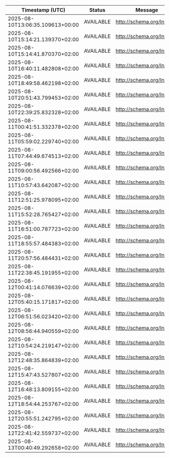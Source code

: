 | Timestamp (UTC) | Status | Message |
|---|---|---|
| 2025-08-10T13:06:35.109613+00:00 | AVAILABLE | http://schema.org/InStock |
| 2025-08-10T15:14:21.139370+02:00 | AVAILABLE | http://schema.org/InStock |
| 2025-08-10T15:14:41.870370+02:00 | AVAILABLE | http://schema.org/InStock |
| 2025-08-10T16:40:11.482808+02:00 | AVAILABLE | http://schema.org/InStock |
| 2025-08-10T18:49:58.462198+02:00 | AVAILABLE | http://schema.org/InStock |
| 2025-08-10T20:51:43.799453+02:00 | AVAILABLE | http://schema.org/InStock |
| 2025-08-10T22:39:25.832328+02:00 | AVAILABLE | http://schema.org/InStock |
| 2025-08-11T00:41:51.332378+02:00 | AVAILABLE | http://schema.org/InStock |
| 2025-08-11T05:59:02.229740+02:00 | AVAILABLE | http://schema.org/InStock |
| 2025-08-11T07:44:49.674513+02:00 | AVAILABLE | http://schema.org/InStock |
| 2025-08-11T09:00:56.492566+02:00 | AVAILABLE | http://schema.org/InStock |
| 2025-08-11T10:57:43.642087+02:00 | AVAILABLE | http://schema.org/InStock |
| 2025-08-11T12:51:25.978095+02:00 | AVAILABLE | http://schema.org/InStock |
| 2025-08-11T15:52:28.765427+02:00 | AVAILABLE | http://schema.org/InStock |
| 2025-08-11T16:51:00.787723+02:00 | AVAILABLE | http://schema.org/InStock |
| 2025-08-11T18:55:57.484383+02:00 | AVAILABLE | http://schema.org/InStock |
| 2025-08-11T20:57:56.484431+02:00 | AVAILABLE | http://schema.org/InStock |
| 2025-08-11T22:38:45.191955+02:00 | AVAILABLE | http://schema.org/InStock |
| 2025-08-12T00:41:14.076639+02:00 | AVAILABLE | http://schema.org/InStock |
| 2025-08-12T05:40:15.171817+02:00 | AVAILABLE | http://schema.org/InStock |
| 2025-08-12T06:51:56.023420+02:00 | AVAILABLE | http://schema.org/InStock |
| 2025-08-12T08:56:44.940559+02:00 | AVAILABLE | http://schema.org/InStock |
| 2025-08-12T10:54:24.219147+02:00 | AVAILABLE | http://schema.org/InStock |
| 2025-08-12T12:48:35.864839+02:00 | AVAILABLE | http://schema.org/InStock |
| 2025-08-12T15:47:43.527807+02:00 | AVAILABLE | http://schema.org/InStock |
| 2025-08-12T16:48:13.809155+02:00 | AVAILABLE | http://schema.org/InStock |
| 2025-08-12T18:54:44.253767+02:00 | AVAILABLE | http://schema.org/InStock |
| 2025-08-12T20:55:51.242795+02:00 | AVAILABLE | http://schema.org/InStock |
| 2025-08-12T22:41:42.559737+02:00 | AVAILABLE | http://schema.org/InStock |
| 2025-08-13T00:40:49.292658+02:00 | AVAILABLE | http://schema.org/InStock |
